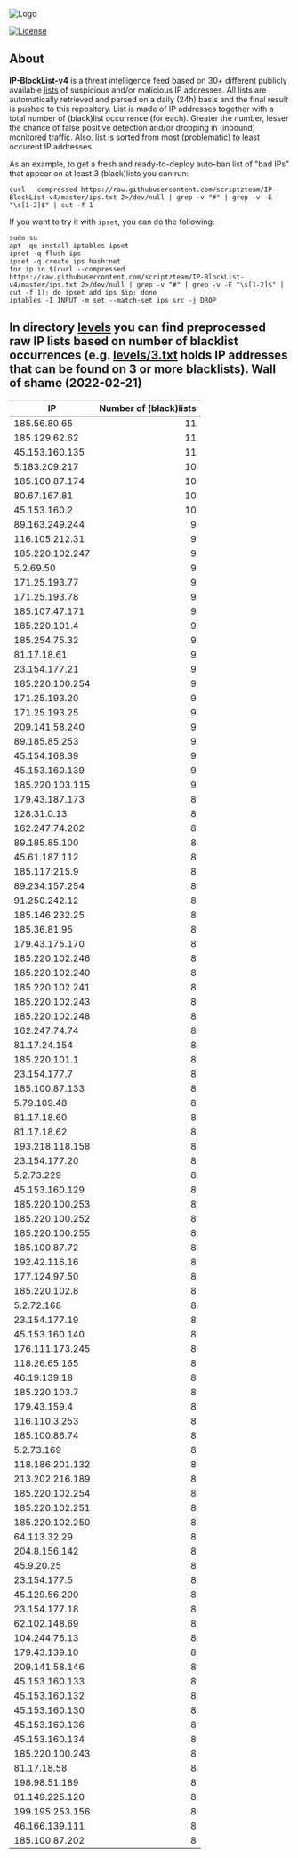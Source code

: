 ![Logo](https://i.imgur.com/PyKLAe7.png)

[![License](https://img.shields.io/badge/license-The_Unlicense-red.svg)](https://unlicense.org/)

About
----

**IP-BlockList-v4** is a threat intelligence feed based on 30+ different publicly available [lists](https://github.com/stamparm/maltrail) of suspicious and/or malicious IP addresses. All lists are automatically retrieved and parsed on a daily (24h) basis and the final result is pushed to this repository. List is made of IP addresses together with a total number of (black)list occurrence (for each). Greater the number, lesser the chance of false positive detection and/or dropping in (inbound) monitored traffic. Also, list is sorted from most (problematic) to least occurent IP addresses.

As an example, to get a fresh and ready-to-deploy auto-ban list of "bad IPs" that appear on at least 3 (black)lists you can run:

```
curl --compressed https://raw.githubusercontent.com/scriptzteam/IP-BlockList-v4/master/ips.txt 2>/dev/null | grep -v "#" | grep -v -E "\s[1-2]$" | cut -f 1
```

If you want to try it with `ipset`, you can do the following:

```
sudo su
apt -qq install iptables ipset
ipset -q flush ips
ipset -q create ips hash:net
for ip in $(curl --compressed https://raw.githubusercontent.com/scriptzteam/IP-BlockList-v4/master/ips.txt 2>/dev/null | grep -v "#" | grep -v -E "\s[1-2]$" | cut -f 1); do ipset add ips $ip; done
iptables -I INPUT -m set --match-set ips src -j DROP
```

In directory [levels](levels) you can find preprocessed raw IP lists based on number of blacklist occurrences (e.g. [levels/3.txt](levels/3.txt) holds IP addresses that can be found on 3 or more blacklists).
Wall of shame (2022-02-21)
----

|IP|Number of (black)lists|
|---|--:|
185.56.80.65|11
185.129.62.62|11
45.153.160.135|11
5.183.209.217|10
185.100.87.174|10
80.67.167.81|10
45.153.160.2|10
89.163.249.244|9
116.105.212.31|9
185.220.102.247|9
5.2.69.50|9
171.25.193.77|9
171.25.193.78|9
185.107.47.171|9
185.220.101.4|9
185.254.75.32|9
81.17.18.61|9
23.154.177.21|9
185.220.100.254|9
171.25.193.20|9
171.25.193.25|9
209.141.58.240|9
89.185.85.253|9
45.154.168.39|9
45.153.160.139|9
185.220.103.115|9
179.43.187.173|8
128.31.0.13|8
162.247.74.202|8
89.185.85.100|8
45.61.187.112|8
185.117.215.9|8
89.234.157.254|8
91.250.242.12|8
185.146.232.25|8
185.36.81.95|8
179.43.175.170|8
185.220.102.246|8
185.220.102.240|8
185.220.102.241|8
185.220.102.243|8
185.220.102.248|8
162.247.74.74|8
81.17.24.154|8
185.220.101.1|8
23.154.177.7|8
185.100.87.133|8
5.79.109.48|8
81.17.18.60|8
81.17.18.62|8
193.218.118.158|8
23.154.177.20|8
5.2.73.229|8
45.153.160.129|8
185.220.100.253|8
185.220.100.252|8
185.220.100.255|8
185.100.87.72|8
192.42.116.16|8
177.124.97.50|8
185.220.102.8|8
5.2.72.168|8
23.154.177.19|8
45.153.160.140|8
176.111.173.245|8
118.26.65.165|8
46.19.139.18|8
185.220.103.7|8
179.43.159.4|8
116.110.3.253|8
185.100.86.74|8
5.2.73.169|8
118.186.201.132|8
213.202.216.189|8
185.220.102.254|8
185.220.102.251|8
185.220.102.250|8
64.113.32.29|8
204.8.156.142|8
45.9.20.25|8
23.154.177.5|8
45.129.56.200|8
23.154.177.18|8
62.102.148.69|8
104.244.76.13|8
179.43.139.10|8
209.141.58.146|8
45.153.160.133|8
45.153.160.132|8
45.153.160.130|8
45.153.160.136|8
45.153.160.134|8
185.220.100.243|8
81.17.18.58|8
198.98.51.189|8
91.149.225.120|8
199.195.253.156|8
46.166.139.111|8
185.100.87.202|8
